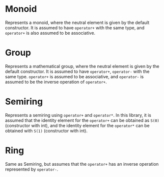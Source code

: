 # Monoid
Represents a monoid, where the neutral element is given by the default constructor.
It is assumed to have `operator+` with the same type, and `operator+` is also assumed to be associative.

# Group
Represents a mathematical group, where the neutral element is given by the default constructor.
It is assumed to have `operator+`, `operator-` with the same type. `operator+` is assumed to be associative, and `operator-` is assumed to be the inverse operation of `operator+`.

# Semiring
Represents a semiring using `operator+` and `operator*`.
In this library, it is assumed that the identity element for the `operator+` can be obtained as `S(0)` (constructor with int), and the identity element for the `operator*` can be obtained with `S(1)` (constructor with int).

# Ring
Same as Semiring, but assumes that the `operator+` has an inverse operation represented by `operator-`.